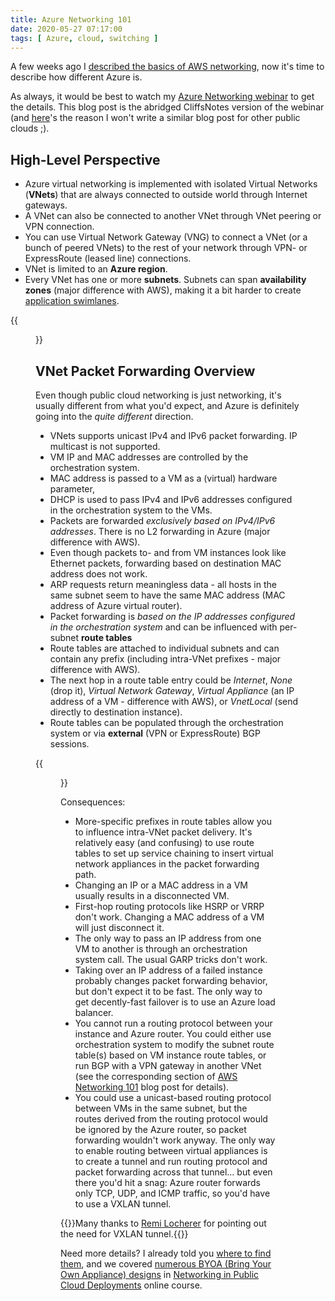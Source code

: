 ```yaml
---
title: Azure Networking 101
date: 2020-05-27 07:17:00
tags: [ Azure, cloud, switching ]
---
```

A few weeks ago I [described the basics of AWS networking](https://blog.ipspace.net/2020/05/aws-networking-101.html), now it's time to describe how different Azure is. 

As always, it would be best to watch my [Azure Networking webinar](https://www.ipspace.net/Microsoft_Azure_Networking) to get the details. This blog post is the abridged CliffsNotes version of the webinar (and [here](https://twitter.com/cloud_opinion/status/1261368141231173633?s=11)'s the reason I won't write a similar blog post for other public clouds ;).
<!--more-->
## High-Level Perspective

* Azure virtual networking is implemented with isolated Virtual Networks (**VNets**) that are always connected to outside world through Internet gateways.
* A VNet can also be connected to another VNet through VNet peering or VPN connection.
* You can use Virtual Network Gateway (VNG) to connect a VNet (or a bunch of peered VNets) to the rest of your network through VPN- or ExpressRoute (leased line) connections.
* VNet is limited to an **Azure region**.
* Every VNet has one or more **subnets**. Subnets can span **availability zones** (major difference with AWS), making it a bit harder to create [application swimlanes](https://my.ipspace.net/bin/list?id=AADesign#SOLUTIONS).

{{<figure src="/2020/05/Azure-VNet-Peering.png" caption="Some Azure VNet external connectivity options" >}}

## VNet Packet Forwarding Overview

Even though public cloud networking is just networking, it's usually different from what you'd expect, and Azure is definitely going into the _quite different_ direction.

* VNets supports unicast IPv4 and IPv6 packet forwarding. IP multicast is not supported.
* VM IP and MAC addresses are controlled by the orchestration system. 
* MAC address is passed to a VM as a (virtual) hardware parameter, 
* DHCP is used to pass IPv4 and IPv6 addresses configured in the orchestration system to the VMs.
* Packets are forwarded _exclusively based on IPv4/IPv6 addresses_. There is no L2 forwarding in Azure (major difference with AWS).
* Even though packets to- and from VM instances look like Ethernet packets, forwarding based on destination MAC address does not work.
* ARP requests return meaningless data - all hosts in the same subnet seem to have the same MAC address (MAC address of Azure virtual router).
* Packet forwarding is _based on the IP addresses configured in the orchestration system_ and can be influenced with per-subnet **route tables**
* Route tables are attached to individual subnets and can contain any prefix (including intra-VNet prefixes - major difference with AWS).
* The next hop in a route table entry could be _Internet_, _None_ (drop it), _Virtual Network Gateway_, _Virtual Appliance_ (an IP address of a VM - difference with AWS), or _VnetLocal_ (send directly to destination instance).
* Route tables can be populated through the orchestration system or via **external** (VPN or ExpressRoute) BGP sessions.

{{<figure src="/2020/05/Azure-Router.png" caption="VM NICs are connected straight to Azure router" >}}

Consequences:

* More-specific prefixes in route tables allow you to influence intra-VNet packet delivery. It's relatively easy (and confusing) to use route tables to set up service chaining to insert virtual network appliances in the packet forwarding path.
* Changing an IP or a MAC address in a VM usually results in a disconnected VM.
* First-hop routing protocols like HSRP or VRRP don't work. Changing a MAC address of a VM will just disconnect it.
* The only way to pass an IP address from one VM to another is through an orchestration system call. The usual GARP tricks don't work.
* Taking over an IP address of a failed instance probably changes packet forwarding behavior, but don't expect it to be fast. The only way to get decently-fast failover is to use an Azure load balancer.
* You cannot run a routing protocol between your instance and Azure router. You could either use orchestration system to modify the subnet route table(s) based on VM instance route tables, or run BGP with a VPN gateway in another VNet (see the corresponding section of [AWS Networking 101](https://blog.ipspace.net/2020/05/aws-networking-101.html) blog post for details).
* You could use a unicast-based routing protocol between VMs in the same subnet, but the routes derived from the routing protocol would be ignored by the Azure router, so packet forwarding wouldn't work anyway. The only way to enable routing between virtual appliances is to create a tunnel and run routing protocol and packet forwarding across that tunnel... but even there you'd hit a snag: Azure router forwards only TCP, UDP, and ICMP traffic, so you'd have to use a VXLAN tunnel.

{{<note note>}}Many thanks to [Remi Locherer](https://ngworx.ag/en/about-us/team/remi-locherer/) for pointing out the need for VXLAN tunnel.{{</note>}}

Need more details? I already told you [where to find them](https://www.ipspace.net/Microsoft_Azure_Networking), and we covered [numerous BYOA (Bring Your Own Appliance) designs](https://my.ipspace.net/bin/list?id=PubCloud&module=7#M9S20) in [Networking in Public Cloud Deployments](https://www.ipspace.net/PubCloud/) online course.

<!-- Disclosure: Companies presenting at CFD7 covered the event costs. Apart from the opportunity to ask questions, and getting to meet friends in a Zoom call I got nothing material or immaterial out of that event. -->